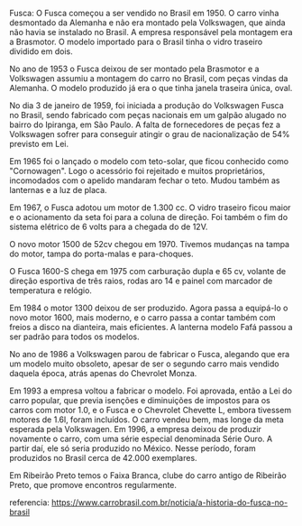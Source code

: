 Fusca:
O Fusca começou a ser vendido no Brasil em 1950. O carro vinha desmontado da Alemanha e não era montado pela Volkswagen, que ainda não havia se instalado no Brasil. A empresa responsável pela montagem era a Brasmotor. O modelo importado para o Brasil tinha o vidro traseiro dividido em dois.

 No ano de 1953 o Fusca deixou de ser montado pela Brasmotor e a Volkswagen assumiu a montagem do carro no Brasil, com peças vindas da Alemanha. O modelo produzido já era o que tinha janela traseira única, oval.

 No dia 3 de janeiro de 1959, foi iniciada a produção do Volkswagen Fusca no Brasil, sendo fabricado com peças nacionais em um galpão alugado no bairro do Ipiranga, em São Paulo. A falta de fornecedores de peças fez a Volkswagen sofrer para conseguir atingir o grau de nacionalização de 54% previsto em Lei. 

Em 1965 foi o lançado o modelo com teto-solar, que ficou conhecido como "Cornowagen". Logo o acessório foi rejeitado e muitos proprietários, incomodados com o apelido mandaram fechar o teto. Mudou também as lanternas e a luz de placa.

 Em 1967, o Fusca adotou um motor de 1.300 cc. O vidro traseiro ficou maior e o acionamento da seta foi para a coluna de direção. Foi também o fim do sistema elétrico de 6 volts para a chegada do de 12V.

O novo motor 1500 de 52cv chegou em 1970. Tivemos mudanças na tampa do motor, tampa do porta-malas e para-choques.

O Fusca 1600-S chega em 1975 com carburação dupla e 65 cv, volante de direção esportiva de três raios, rodas aro 14 e painel com marcador de temperatura e relógio.

 Em 1984 o motor 1300 deixou de ser produzido. Agora passa a equipá-lo o novo motor 1600, mais moderno, e o carro passa a contar também com freios a disco na dianteira, mais eficientes. A lanterna modelo Fafá passou a ser padrão para todos os modelos.

 No ano de 1986 a Volkswagen parou de fabricar o Fusca, alegando que era um modelo muito obsoleto, apesar de ser o segundo carro mais vendido daquela época, atrás apenas do Chevrolet Monza.

 Em 1993 a empresa voltou a fabricar o modelo. Foi aprovada, então a Lei do carro popular, que previa isenções e diminuições de impostos para os carros com motor 1.0, e o Fusca e o Chevrolet Chevette L, embora tivessem motores de 1.6l, foram incluídos. O carro vendeu bem, mas longe da meta esperada pela Volkswagen. Em 1996, a empresa deixou de produzir novamente o carro, com uma série especial denominada Série Ouro. A partir daí, ele só seria produzido no México. Nesse período, foram produzidos no Brasil cerca de 42.000 exemplares.

 Em Ribeirão Preto temos o Faixa Branca, clube do carro antigo de Ribeirão Preto, que promove encontros regularmente.

 referencia: https://www.carrobrasil.com.br/noticia/a-historia-do-fusca-no-brasil